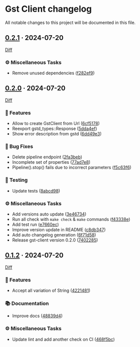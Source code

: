 Gst Client changelog
===========================

All notable changes to this project will be documented in this file.

## [0.2.1] · 2024-07-20
[0.2.1]: /../../tree/0.2.1

[Diff](/../../compare/v0.2.0...0.2.1)

### ⚙️ Miscellaneous Tasks

- Remove unused dependencies ([f282ef9])



[f282ef9]: /../../commit/f282ef9bedc8de4ecd4c5df862877f95d9df3f5b




## [0.2.0] · 2024-07-20
[0.2.0]: /../../tree/v0.2.0

[Diff](/../../compare/v0.1.2...v0.2.0)

### 🚀 Features

- Allow to create GstClient from Url ([6cf5178])
- Reexport gstd_types::Response ([5dda4ef])
- Show error description from gstd ([6dd49e3])

### 🐛 Bug Fixes

- Delete pipeline endpoint ([2fa3beb])
- Incomplete set of properties ([77ad7e8])
- Pipeline().stop() fails due to incorrect parameters ([f5c63f6])

### 🧪 Testing

- Update tests ([8abcd98])

### ⚙️ Miscellaneous Tasks

- Add versions auto update ([3e46734])
- Run all check with `make check` & `make` commands ([f43338e])
- Add test run ([e7660ec])
- Improve version update in README ([c8db347])
- Add auto changelog generation ([6f71d58])
- Release gst-client version 0.2.0 ([7402285])



[3e46734]: /../../commit/3e4673451aceee11d307777b8e501d1bb6ce863d
[6cf5178]: /../../commit/6cf51786aabee1be07bd16d199ae6eb922d03803
[f43338e]: /../../commit/f43338ef7e0f8bccdb3971537afd313c06029875
[5dda4ef]: /../../commit/5dda4ef4374448347e5af9e452c21449f48d714f
[2fa3beb]: /../../commit/2fa3beb31927cce419ceeffe3d9afce794c21c92
[8abcd98]: /../../commit/8abcd98710be424b1df52b81ede98c018e36ff54
[77ad7e8]: /../../commit/77ad7e80248434bfb80c9ab1ea479086dfef57ec
[f5c63f6]: /../../commit/f5c63f623f54723ce854bace7515c1af41e59233
[6dd49e3]: /../../commit/6dd49e390ba2a0c990561c67e2604a49c8acaa1c
[e7660ec]: /../../commit/e7660ec678951fb4901e57d6ef4f121c91b3929b
[c8db347]: /../../commit/c8db347f470ed78e257da1e00271ab7e95b54527
[6f71d58]: /../../commit/6f71d58d875e7f5b41c6102093b26881cb5948c8
[7402285]: /../../commit/74022852654af5eb46f842178b85a90945fadafb




## [0.1.2] · 2024-07-20
[0.1.2]: /../../tree/v0.1.2

[Diff](/../../compare/v0.1.1...v0.1.2)

### 🚀 Features

- Accept all variation of String ([4221481])

### 📚 Documentation

- Improve docs ([48839d4])

### ⚙️ Miscellaneous Tasks

- Update lint and add another check on CI ([468f5bc])



[48839d4]: /../../commit/48839d4c8e691587ce6f028d424a6feba3bce60a
[468f5bc]: /../../commit/468f5bc2cbf6e870a88163780a17b55428fef840
[4221481]: /../../commit/4221481ca1c7b9a02049eedabce960d860a1e67b





[Semantic Versioning 2.0.0]: https://semver.org
[GStremaer]: https://gstreamer.freedesktop.org/
[GStD HTTP API]: https://developer.ridgerun.com/wiki/index.php/GStreamer_Daemon_-_HTTP_APIª
<!-- generated by git-cliff -->
